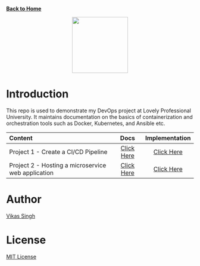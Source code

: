 [**Back to Home**](https://github.com/xanderbilla/ExamPrep-Workspace/wiki)

<center>
<img src='https://seeklogo.com/images/D/devops-logo-CDF1353483-seeklogo.com.png' height=150 align="center"/>
</center>

# Introduction

This repo is used to demonstrate my DevOps project at Lovely Professional University. It maintains documentation on the basics of containerization and orchestration tools such as Docker, Kubernetes, and Ansible etc.

| Content          | Docs               | Implementation |
| :--------------- | :----------------: | :-------------: |
| Project 1 - Create a CI/CD Pipeline | [Click Here](https://github.com/xanderbilla/ExamPrep-Workspace/wiki/Project-1-%E2%80%90-Create-a-CI-CD-Pipeline)| [Click Here](https://github.com/xanderbilla/ExamPrep-Workspace/blob/main/Project%201%20-%20Create%20a%20CI-CD%20Pipeline/README.md)|| 
| Project 2 - Hosting a microservice web application | [Click Here](https://github.com/xanderbilla/ExamPrep-Workspace/wiki/Project-2-%E2%80%90-Hosting-a-microservice-web-application)| [Click Here](https://github.com/xanderbilla/ExamPrep-Workspace/blob/main/Project%202%20-%20Hosting%20a%20microservice%20web%20application/README.md)|

# Author

[Vikas Singh](https://xanderbilla.com)

# License

[MIT License](https://github.com/xanderbilla/ExamPrep-Workspace/blob/main/LICENSE)

